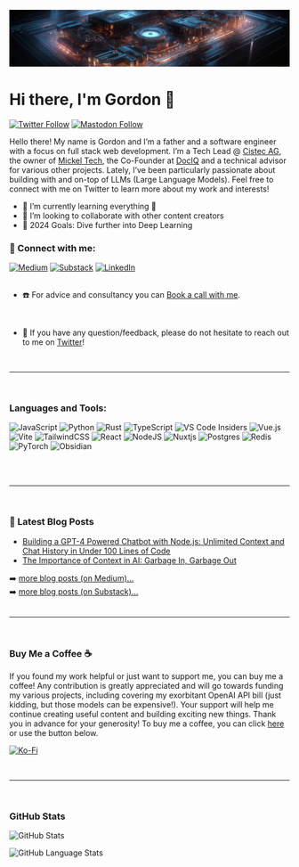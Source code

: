 <p align="center"><img src="https://raw.githubusercontent.com/gmickel/gmickel/main/img/oo.jpg" /></p>

# Hi there, I'm Gordon 👋

[![Twitter Follow](https://img.shields.io/twitter/follow/gmickel?color=%234682B4&logo=twitter&style=for-the-badge)](https://twitter.com/intent/follow?original_referer=https%3A%2F%2Fgithub.com%2Fgmickel&screen_name=gmickel)
[![Mastodon Follow](https://img.shields.io/mastodon/follow/110272900473369489?color=%2324435C&domain=https%3A%2F%2Fsocial.dociq.io%2F&logo=mastodon&logoColor=%23fff&style=for-the-badge)](https://social.dociq.io/@gordon)

Hello there! My name is Gordon and I’m a father and a software engineer with a focus on full stack web development. I’m a Tech Lead @ [Cistec AG](https://www.cistec.com/), the owner of [Mickel Tech](https://mickel.tech), the Co-Founder at [DocIQ](https://twitter.com/DocIQ_io) and a technical advisor for various other projects. Lately, I’ve been particularly passionate about building with and on-top of LLMs (Large Language Models). Feel free to connect with me on Twitter to learn more about my work and interests!

- 🌱 I’m currently learning everything 🤣
- 👯 I’m looking to collaborate with other content creators
- 🥅 2024 Goals: Dive further into Deep Learning

### 🤝 Connect with me:

[![Medium](https://img.shields.io/badge/Medium-12100E?style=for-the-badge&logo=medium&logoColor=white)](https://medium.com/byte-sized-brainwaves)
[![Substack](https://img.shields.io/badge/Substack-%23006f5c.svg?style=for-the-badge&logo=substack&logoColor=FF6719)](https://bytesizedbrainwaves.substack.com/)
[![LinkedIn](https://img.shields.io/badge/linkedin-%230077B5.svg?style=for-the-badge&logo=linkedin&logoColor=white)](https://www.linkedin.com/in/gmickel/)
</br>
</br>

- ☎️ For advice and consultancy you can [Book a call with me](https://mickel.tech/book).

<br />

- 💬 If you have any question/feedback, please do not hesitate to reach out to me on [Twitter](https://twitter.com/gmickel)!

<br />

---

<br/>

### Languages and Tools:

![JavaScript](https://img.shields.io/badge/javascript-%23323330.svg?style=for-the-badge&logo=javascript&logoColor=%23F7DF1E)
![Python](https://img.shields.io/badge/python-3670A0?style=for-the-badge&logo=python&logoColor=ffdd54)
![Rust](https://img.shields.io/badge/rust-%23000000.svg?style=for-the-badge&logo=rust&logoColor=white)
![TypeScript](https://img.shields.io/badge/typescript-%23007ACC.svg?style=for-the-badge&logo=typescript&logoColor=white)
![VS Code Insiders](https://img.shields.io/badge/VS%20Code%20Insiders-35b393.svg?style=for-the-badge&logo=visual-studio-code&logoColor=white)
![Vue.js](https://img.shields.io/badge/vuejs-%2335495e.svg?style=for-the-badge&logo=vuedotjs&logoColor=%234FC08D)
![Vite](https://img.shields.io/badge/vite-%23646CFF.svg?style=for-the-badge&logo=vite&logoColor=white)
![TailwindCSS](https://img.shields.io/badge/tailwindcss-%2338B2AC.svg?style=for-the-badge&logo=tailwind-css&logoColor=white)
![React](https://img.shields.io/badge/react-%2320232a.svg?style=for-the-badge&logo=react&logoColor=%2361DAFB)
![NodeJS](https://img.shields.io/badge/node.js-6DA55F?style=for-the-badge&logo=node.js&logoColor=white)
![Nuxtjs](https://img.shields.io/badge/Nuxt-002E3B?style=for-the-badge&logo=nuxtdotjs&logoColor=#00DC82)
![Postgres](https://img.shields.io/badge/postgres-%23316192.svg?style=for-the-badge&logo=postgresql&logoColor=white)
![Redis](https://img.shields.io/badge/redis-%23DD0031.svg?style=for-the-badge&logo=redis&logoColor=white)
![PyTorch](https://img.shields.io/badge/PyTorch-%23EE4C2C.svg?style=for-the-badge&logo=PyTorch&logoColor=white)
![Obsidian](https://img.shields.io/badge/Obsidian-%23483699.svg?style=for-the-badge&logo=obsidian&logoColor=white)

<br />
<br />

---

</br>

### 📕 Latest Blog Posts

<!-- BLOG-POST-LIST:START -->

- [Building a GPT-4 Powered Chatbot with Node.js: Unlimited Context and Chat History in Under 100 Lines of Code](https://medium.com/byte-sized-brainwaves/unlimited-chatbot-context-and-chat-history-in-under-100-lines-of-code-with-langchain-and-node-js-1190fcc20708)
- [The Importance of Context in AI: Garbage In, Garbage Out](https://medium.com/byte-sized-brainwaves/the-importance-of-context-in-ai-garbage-in-garbage-out-97c16465c441)
<!-- BLOG-POST-LIST:END -->

➡️ [more blog posts (on Medium)...](https://medium.com/byte-sized-brainwaves)<br />
➡️ [more blog posts (on Substack)...](https://bytesizedbrainwaves.substack.com/)
<br />
<br />

---

<br />

### Buy Me a Coffee ☕

If you found my work helpful or just want to support me, you can buy me a coffee! Any contribution is greatly appreciated and will go towards funding my various projects, including covering my exorbitant OpenAI API bill (just kidding, but those models can be expensive!). Your support will help me continue creating useful content and building exciting new things. Thank you in advance for your generosity!
To buy me a coffee, you can click [here](https://ko-fi.com/gmickel) or use the button below.

[![Ko-Fi](https://img.shields.io/badge/Ko--fi-F16061?style=for-the-badge&logo=ko-fi&logoColor=white)](https://ko-fi.com/gmickel)

<br/>

---

<br />

### GitHub Stats

![GitHub Stats](https://github-readme-stats-vert-eta-80.vercel.app/api?username=gmickel&show_icons=true&hide_border=false&theme=tokyonight&count_private=true)

![GitHub Language Stats](https://github-readme-stats-vert-eta-80.vercel.app/api/top-langs/?username=gmickel&show_icons=true&hide_border=false&theme=tokyonight&count_private=true)

